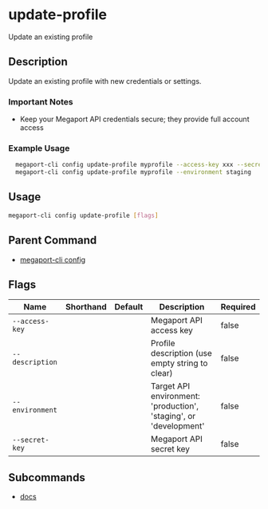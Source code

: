 # update-profile

Update an existing profile

## Description

Update an existing profile with new credentials or settings.

### Important Notes
  - Keep your Megaport API credentials secure; they provide full account access

### Example Usage

```sh
  megaport-cli config update-profile myprofile --access-key xxx --secret-key xxx
  megaport-cli config update-profile myprofile --environment staging
```

## Usage

```sh
megaport-cli config update-profile [flags]
```


## Parent Command

* [megaport-cli config](megaport-cli_config.md)
## Flags

| Name | Shorthand | Default | Description | Required |
|------|-----------|---------|-------------|----------|
| `--access-key` |  |  | Megaport API access key | false |
| `--description` |  |  | Profile description (use empty string to clear) | false |
| `--environment` |  |  | Target API environment: 'production', 'staging', or 'development' | false |
| `--secret-key` |  |  | Megaport API secret key | false |

## Subcommands
* [docs](megaport-cli_config_update-profile_docs.md)

